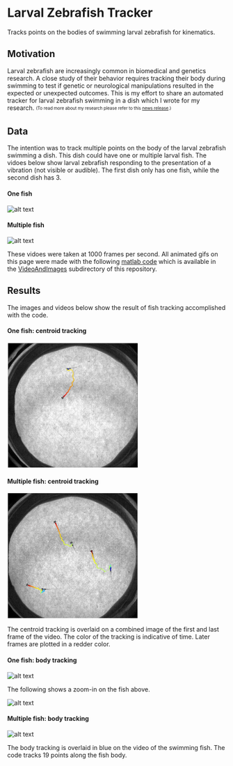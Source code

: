 # Larval Zebrafish Tracker
Tracks points on the bodies of swimming larval zebrafish for kinematics.

## Motivation
Larval zebrafish are increasingly common in biomedical and genetics research. A close study of their behavior requires tracking their body during swimming to test if genetic or neurological manipulations resulted in the expected or unexpected outcomes. This is my effort to share an automated tracker for larval zebrafish swimming in a dish which I wrote for my research. <sub><sup>(To read more about my research please refer to this [news release](http://www.mccormick.northwestern.edu/news/articles/2017/09/neuroscientists-explore-the-risky-business-of-self-preservation.html?utm_source=internal-newsletter-09-20-17&utm_medium=email&utm_campaign=internal-newsletter&utm_content=email-position1&lipi=urn%3Ali%3Apage%3Ad_flagship3_profile_view_base_treasury%3BLZ1jOlhkT4W4E32VTWgHTg%3D%3D).)</sup></sub>

## Data
The intention was to track multiple points on the body of the larval zebrafish swimming a dish. This dish could have one or multiple larval fish. The vidoes below show larval zebrafish responding to the presentation of a vibration (not visible or audible). The first dish only has one fish, while the second dish has 3. 

#### One fish
![alt text](https://github.com/MiningMyBusiness/LarvalZebrafishTracker/raw/master/VideoAndImages/OneFish_crop.gif "One Fish")

#### Multiple fish
![alt text](https://github.com/MiningMyBusiness/LarvalZebrafishTracker/raw/master/VideoAndImages/MultipleFish_crop.gif "Multiple Fish")

These vidoes were taken at 1000 frames per second. All animated gifs on this page were made with the following [matlab code](https://github.com/MiningMyBusiness/LarvalZebrafishTracker/raw/master/VideoAndImages/gifMovieMaker.m) which is available in the [VideoAndImages](https://github.com/MiningMyBusiness/LarvalZebrafishTracker/raw/master/VideoAndImages) subdirectory of this repository. 

## Results
The images and videos below show the result of fish tracking accomplished with the code. 

#### One fish: centroid tracking
<img src="https://github.com/MiningMyBusiness/LarvalZebrafishTracker/raw/master/VideoAndImages/OneFish_centroid.jpg" width="300">

#### Multiple fish: centroid tracking
<img src="https://github.com/MiningMyBusiness/LarvalZebrafishTracker/raw/master/VideoAndImages/MultipleFish_centroid.jpg" width="300">

The centroid tracking is overlaid on a combined image of the first and last frame of the video. The color of the tracking is indicative of time. Later frames are plotted in a redder color. 

#### One fish: body tracking
![alt text](https://github.com/MiningMyBusiness/LarvalZebrafishTracker/raw/master/VideoAndImages/OneFish_tracked_crop.gif "One Fish")

The following shows a zoom-in on the fish above. 

![alt text](https://github.com/MiningMyBusiness/LarvalZebrafishTracker/raw/master/VideoAndImages/OneFish_zoom.gif "One Fish")

#### Multiple fish: body tracking
![alt text](https://github.com/MiningMyBusiness/LarvalZebrafishTracker/raw/master/VideoAndImages/MultipleFish_tracked_crop.gif "Multiple Fish")

The body tracking is overlaid in blue on the video of the swimming fish. The code tracks 19 points along the fish body. 

